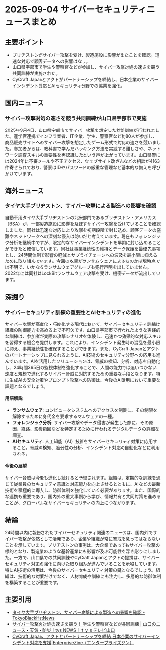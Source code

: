 # 2025-09-04 サイバーセキュリティニュースまとめ

## 主要ポイント

*   ブリヂストンがサイバー攻撃を受け、製造施設に影響が出たことを確認。迅速な対応で顧客データへの影響はなし。
*   山口県宇部市で学生や警察官などが参加し、サイバー攻撃対処の速さを競う共同訓練が実施された。
*   CyCraft Japanとアクトがパートナーシップを締結し、日本企業のサイバーインシデント対応とAIセキュリティ分野での協業を強化。

## 国内ニュース

### サイバー攻撃対処の速さを競う共同訓練が山口県宇部市で実施

2025年9月4日、山口県宇部市でサイバー攻撃を想定した対処訓練が行われました。産学官連携でインフラ業者、IT企業、学生、警察官など約80人が参加し、商品販売サイトへのサイバー攻撃を想定したゲーム形式で対応の速さを競いました。参加者からは、教科書で学んだハッキング方法を実践する難しさや、ネットワーク調査スキルの重要性を再認識したという声が上がっています。山口県警には2024年に不審メールや不正アクセス、ウェブサイト改ざんなどの相談が4163件寄せられており、警察はIDやパスワードの厳重な管理など基本的な備えを呼びかけています。

## 海外ニュース

### タイヤ大手ブリヂストン、サイバー攻撃による製造への影響を確認

自動車用タイヤ大手ブリヂストンの北米部門であるブリヂストン・アメリカス（BSA）が、一部製造施設に影響を及ぼすサイバー攻撃を受けていることを確認しました。同社は迅速な対応により攻撃を初期段階で封じ込め、顧客データの盗難やネットワークへの深刻な侵入は防いだと考えています。現在もフォレンジック分析を継続中ですが、限定的なサイバーインシデントを早期に封じ込めることができたと確信しています。同社は事業継続性の維持とデータ保護を最優先事項とし、24時間体制で影響の軽減とサプライチェーンへの波及を最小限に抑えるために取り組んでいます。今回の攻撃がランサムウェアによるものかは現時点では不明で、いかなるランサムウェアグループも犯行声明を出していません。2022年には同社はLockBitランサムウェア攻撃を受け、機密データが流出しています。

## 深掘り

### サイバーセキュリティ訓練の重要性とAIセキュリティの進化

サイバー攻撃が高度化・巧妙化する現代において、サイバーセキュリティ訓練は組織の防御能力を高める上で不可欠です。山口県宇部市で行われたような実践的な訓練は、参加者が実際の攻撃シナリオを体験し、迅速かつ効果的な対応スキルを習得する機会を提供します。これにより、インシデント発生時の混乱を最小限に抑え、事業継続性を確保することができます。また、CyCraft Japanとアクトのパートナーシップに見られるように、AI技術のセキュリティ分野への応用も進んでいます。AIを活用したソリューションは、脅威の検知、分析、対応を自動化し、24時間365日の監視体制を強化することで、人間の能力では追いつかない速度と規模で進化するサイバー脅威に対抗するための重要な手段となります。特に生成AIの安全対策やプロンプト攻撃への防御は、今後のAI活用において重要な課題となるでしょう。

#### 用語解説

*   **ランサムウェア**: コンピュータシステムへのアクセスを制限し、その制限を解除するために身代金を要求するマルウェアの一種。
*   **フォレンジック分析**: サイバー攻撃やデータ侵害が発生した際に、その原因、経路、影響範囲などを特定するために行われるデジタルデータの詳細な調査。
*   **AIセキュリティ**: 人工知能（AI）技術をサイバーセキュリティ対策に応用すること。脅威の検知、脆弱性の分析、インシデント対応の自動化などに利用される。

#### 今後の展望

サイバー脅威は今後も進化し続けると予想されます。組織は、定期的な訓練を通じて従業員のセキュリティ意識と対応能力を向上させるとともに、AIなどの最新技術を積極的に導入し、防御体制を強化していく必要があります。また、国際的な連携も重要であり、国内外の重大事例から学び、情報共有と共同対策を進めることが、グローバルなサイバーセキュリティの向上につながります。

## 結論

24時間以内に報告されたサイバーセキュリティ関連のニュースは、国内外でサイバー攻撃が依然として活発であり、企業や組織が常に警戒を怠ってはならないことを示しています。ブリヂストンの事例は、大企業であってもサイバー攻撃の標的となり、製造業のような基幹産業にも影響が及ぶ可能性を浮き彫りにしました。一方で、山口県での共同訓練やCyCraft Japanとアクトの提携は、サイバーセキュリティ対策の強化に向けた取り組みが進んでいることを示唆しています。特にAI技術の活用は、今後のサイバーセキュリティ対策の鍵となるでしょう。組織は、技術的な対策だけでなく、人材育成や訓練にも注力し、多層的な防御体制を構築することが重要です。

## 主要引用

*   [タイヤ大手ブリヂストン、サイバー攻撃による製造への影響を確認 - TokyoBlackHatNews](https://blackhatnews.tokyo/archives/6392)
*   [サイバー攻撃の対処の速さを競う！ 学生や警察官などが共同訓練 | 山口のニュース・天気・防災｜tys NEWS｜ｔｙｓテレビ山口](https://newsdig.tbs.co.jp/articles/tys/2150739)
*   [CyCraft Japan、アクトとパートナーシップを締結 日本企業のサイバーインシデント対応を支援|EnterpriseZine（エンタープライズジン）](https://enterprisezine.jp/news/detail/22678)


